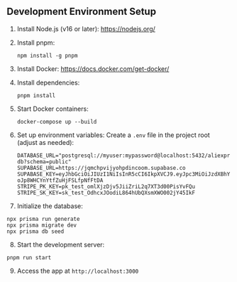 ## Development Environment Setup

1. Install Node.js (v16 or later): https://nodejs.org/

2. Install pnpm:

   ```
   npm install -g pnpm
   ```

3. Install Docker: https://docs.docker.com/get-docker/

4. Install dependencies:

   ```
   pnpm install
   ```

5. Start Docker containers:

   ```
   docker-compose up --build
   ```

6. Set up environment variables:
   Create a `.env` file in the project root (adjust as needed):

   ```
   DATABASE_URL="postgresql://myuser:mypassword@localhost:5432/aliexpress-db?schema=public"
   SUPABASE_URL=https://jqmchpvijyohpdincoom.supabase.co
   SUPABASE_KEY=eyJhbGciOiJIUzI1NiIsInR5cCI6IkpXVCJ9.eyJpc3MiOiJzdXBhYmFzZSIsInJlZiI6ImpxbWNocHZpanlvaHBkaW5jb29tIiwicm9sZSI6ImFub24iLCJpYXQiOjE3MjMzNzIxOTUsImV4cCI6MjAzODk0ODE5NX0.eU6pi3Cydw8hAi*-oJp8WHCYnYtfZuHjFSLfpNfFtDA
   STRIPE_PK_KEY=pk_test_omlXjzDjv5JiiZriL2q7XT3d00PisYvFQu
   STRIPE_SK_KEY=sk_test_OdhcxJOodiL864hUbQXsmXWO002jY45IkF
   ```

7. Initialize the database:

```
npx prisma run generate
npx prisma migrate dev
npx prisma db seed
```

8. Start the development server:

```
pnpm run start
```

9. Access the app at `http://localhost:3000`
